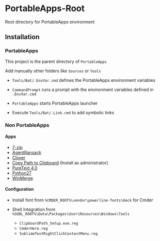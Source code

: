 # PortableApps-Root
Root directory for PortableApps environment

## Installation

### PortableApps

This project is the parent directory of `PortableApps`

Add manually other folders like `Sources` or `Tools`

* `Tools/Bat/.EnvVar.cmd` defines the PortableApps environment variables

* `CommandPrompt` runs a prompt with the environment variables defined in `.EnvVar.cmd`

* `PortableApps` starts PortableApps launcher

* Execute `Tools/Bat/.Link.cmd` to add symbolic links

### Non PortableApps

#### Apps

* [7-zip](http://www.7-zip.org)
* [AgentRansack](https://www.mythicsoft.com/agentransack)
* [Clover](http://ejie.me)
* [Copy Path to Clipboard](http://stefan.bertels.org/en/clipboardpath) (Install as administrator)
* [PureText 4.0](http://stevemiller.net/puretext)
* [Python27](https://www.python.org)
* [WinMerge](http://winmerge.org)

#### Configuration

* Install font from `%CMDER_ROOT%\vendor\powerline-fonts\Hack` for Cmder

* Shell Integration from `%SUBL_ROOT%\Data\Packages\User\Resources\Windows\Tools`
	* `ClipboardPath_Setup.exe.reg`
	* `CmderHere.reg`
	* `SublimeTextRightClickContextMenu.reg`

